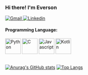 ### Hi there! I'm Everson

<section>
    <a href="mailto:eversonhs.es@gmail.com">
    <img alt="Gmail" src="https://img.shields.io/badge/Gmail-D14836?style=for-the-badge&logo=gmail&logoColor=white" />
    </a>
    <a href="https://www.linkedin.com/in/eversonhs">
    <img alt="Linkedin" src="https://img.shields.io/badge/LinkedIn-0077B5?style=for-the-badge&logo=linkedin&logoColor=white" />
    </a>
</section>

#### Programming Language:
<section>
    <img alt="Python" src="https://cdn.jsdelivr.net/gh/devicons/devicon/icons/python/python-original.svg" width=50px />
    <img alt="C" src="https://cdn.jsdelivr.net/gh/devicons/devicon/icons/c/c-original.svg" width=50px />
    <img alt="Javascript" src="https://cdn.jsdelivr.net/gh/devicons/devicon/icons/javascript/javascript-original.svg" width=50px />
    <img alt="Kotlin" src="https://cdn.jsdelivr.net/gh/devicons/devicon/icons/kotlin/kotlin-original.svg" width=50px />
</section>

<br>

[![Anurag's GitHub stats](https://github-readme-stats.vercel.app/api?username=eversonhs&count_private=true&show_icons=true&theme=radical)](https://github.com/anuraghazra/github-readme-stats)
[![Top Langs](https://github-readme-stats.vercel.app/api/top-langs/?username=eversonhs&theme=radical)](https://github.com/anuraghazra/github-readme-stats)

